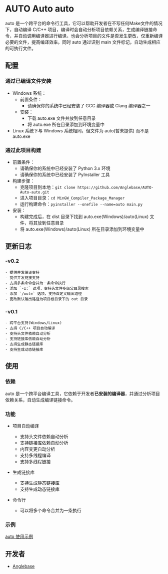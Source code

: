 # AUTO Auto auto

auto 是一个跨平台的命令行工具，它可以帮助开发者在不写任何Make文件的情况下，自动编译 C/C++ 项目，编译时会自动分析项目依赖关系，生成编译链接命令，并自动调用编译器进行编译。也会分析项目的文件是否发生更改，仅重新编译必要的文件，提高编译效率。同时 auto 通过识别 main 文件标记，自动生成相应的可执行文件。

## 配置

### 通过已编译文件安装
+ Windows 系统：
    + 前置条件：
        - 请确保你的系统中已经安装了 GCC 编译器或 Clang 编译器之一
    + 安装：
        - 下载 auto.exe 文件并放到任意目录
        - 将 auto.exe 所在目录添加到环境变量中
+ Linux 系统下与 Windows 系统相同，但文件为 auto(暂未提供) 而不是 auto.exe

### 通过此项目构建
+ 前置条件：
    - 请确保你的系统中已经安装了 Python 3.x 环境
    - 请确保你的系统中已经安装了 PyInstaller 工具
+ 构建步骤：
    - 克隆项目到本地：`git clone https://github.com/Anglebase/AUTO-Auto-auto.git`
    - 进入项目目录：`cd MinGW_Compiler_Package_Manager`
    - 运行构建命令：`pyinstaller --onefile --name=auto main.py`
+ 安装：
    - 构建完成后，在 dist 目录下找到 auto.exe(Windows)/auto(Linux) 文件，将其放到任意目录
    - 将 auto.exe(Windows)/auto(Linux) 所在目录添加到环境变量中

## 更新日志

### -v0.2
    - 提供并发编译支持
    - 提供并发链接支持
    - 支持多条命令合并为一条命令执行
    - 添加 `-I:` 选项，支持头文件多级父目录搜索
    - 添加 `/out=` 选项，支持自定义输出路径
    - 更改默认输出路径为项目根目录下的 out 目录

### -v0.1
    - 跨平台支持(Windows/Linux)
    - 支持 C/C++ 项目自动编译
    - 支持头文件依赖自动分析
    - 支持链接库依赖自动分析
    - 支持生成静态链接库
    - 支持生成动态链接库

## 使用

### 依赖
auto 是一个跨平台编译工具，它依赖于开发者**已安装的编译器**，并通过分析项目依赖关系，自动生成编译链接命令。

### 功能
+ 项目自动编译
    - 支持头文件依赖自动分析
    - 支持链接库依赖自动分析
    - 内容变更自动分析
    - 支持多线程编译
    - 支持多线程链接

+ 生成链接库
    - 支持生成静态链接库
    - 支持生成动态链接库

+ 命令行
    - 可以将多个命令合并为一条执行

### 示例
[auto 使用示例](./doc/test.md)

## 开发者

- [Anglebase](https://github.com/Anglebase)